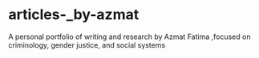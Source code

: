 # articles-_by-azmat
A personal portfolio of writing and research by Azmat Fatima ,focused on criminology, gender justice, and social systems
